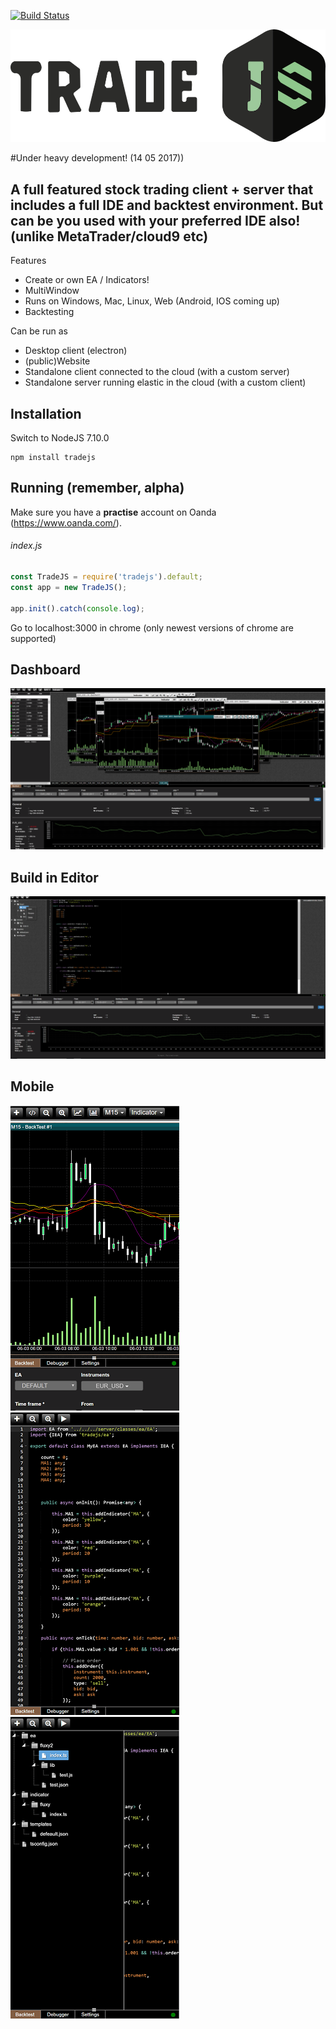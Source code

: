 [![Build Status](https://travis-ci.org/DutchKevv/TradeJS.svg?branch=master)](https://travis-ci.org/DutchKevv/TradeJS)

![Alt text](doc/logo/TradeJS-medium.png?raw=true "Title")

#Under heavy development! (14 05 2017))

## A full featured stock trading client + server that includes a full IDE and backtest environment. But can be you used with your preferred IDE also! (unlike MetaTrader/cloud9 etc) 

Features
- Create or own EA / Indicators!
- MultiWindow
- Runs on Windows, Mac, Linux, Web (Android, IOS coming up)
- Backtesting

Can be run as
- Desktop client (electron)
- (public)Website
- Standalone client connected to the cloud (with a custom server)
- Standalone server running elastic in the cloud (with a custom client)

## Installation
Switch to NodeJS 7.10.0
```
npm install tradejs
```
## Running (remember, alpha)
Make sure you have a **practise** account on Oanda (https://www.oanda.com/).

###### index.js
```js
const TradeJS = require('tradejs').default;
const app = new TradeJS();

app.init().catch(console.log);
```
Go to localhost:3000 in chrome (only newest versions of chrome are supported)

 ## Dashboard
 ![Alt text](doc/screenshot/charts.png?raw=true "Title")
 
 ## Build in Editor
 ![Alt text](doc/screenshot/editor.png?raw=true "Title")
 
 ## Mobile
 ![Alt text](doc/screenshot/mobile-chart.png?raw=true "Title") &nbsp; ![Alt text](doc/screenshot/mobile-editor.png?raw=true "Title") &nbsp; ![Alt text](doc/screenshot/mobile-editor2.png?raw=true "Title")
